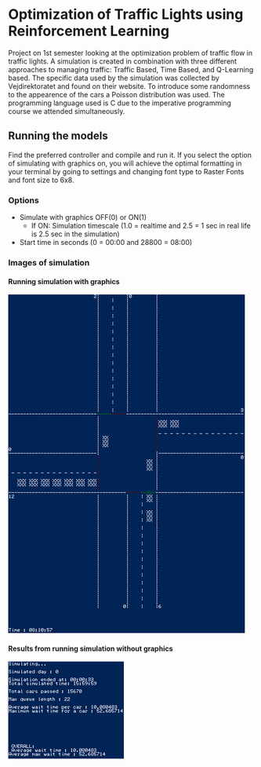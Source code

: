 # Optimization of Traffic Lights using Reinforcement Learning
Project on 1st semester looking at the optimization problem of traffic flow in traffic lights.
A simulation is created in combination with three different approaches to managing traffic: Traffic Based, Time Based, and Q-Learning based. The specific data used by the simulation was collected by Vejdirektoratet and found on their website. To introduce some randomness to the appearence of the cars a Poisson distribution was used. The programming language used is C due to the imperative programming course we attended simultaneously.

## Running the models
Find the preferred controller and compile and run it. 
If you select the option of simulating with graphics on, you will achieve the optimal formatting in your terminal by going to settings and changing font type to Raster Fonts and font size to 6x8.

### Options
- Simulate with graphics OFF(0) or ON(1)
  - If ON: Simulation timescale (1.0 = realtime and 2.5 = 1 sec in real life is 2.5 sec in the simulation)
- Start time in seconds (0 = 00:00 and 28800 = 08:00)

### Images of simulation
#### Running simulation with graphics
![Simulation in console](Images/SimulationImage.png)
#### Results from running simulation without graphics
![Results in console](Images/SimulationResults.png)
